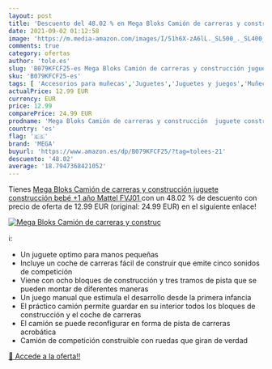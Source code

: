 ```yaml
---
layout: post
title: 'Descuento del 48.02 % en Mega Bloks Camión de carreras y construc'
date: 2021-09-02 01:12:58
image: 'https://m.media-amazon.com/images/I/51h6X-zA6lL._SL500_._SL400_.jpg'
comments: true
category: ofertas
author: 'tole.es'
slug: 'B079KFCF25-es Mega Bloks Camión de carreras y construcción juguete...'
sku: 'B079KFCF25-es'
tags: [ 'Accesorios para muñecas','Juguetes','Juguetes y juegos','Muñecas y accesorios','Vehículos para muñecas','bloks','mattel','mega', ]
actualPrice: 12.99 EUR
currency: EUR
price: 12.99
comparePrice: 24.99 EUR
prodname: 'Mega Bloks Camión de carreras y construcción  juguete construcción bebé +1 año  Mattel FVJ01 '
country: 'es'
flag: '🇪🇸'
brand: 'MEGA'
buyurl: 'https://www.amazon.es/dp/B079KFCF25/?tag=tolees-21'
descuento: '48.02'
average: '18.7947368421052'
---
```


Tienes [Mega Bloks Camión de carreras y construcción  juguete construcción bebé +1 año  Mattel FVJ01 ](https://www.amazon.es/dp/B079KFCF25/?tag=tolees-21) con un 48.02 % de descuento con precio de oferta de 12.99 EUR (original: 24.99 EUR) en el siguiente enlace!

[![Mega Bloks Camión de carreras y construc](https://m.media-amazon.com/images/I/51h6X-zA6lL._SL500_._SL400_.jpg)](https://www.amazon.es/dp/B079KFCF25/?tag=tolees-21)

ℹ️:

- Un juguete optimo para manos pequeñas
- Incluye un coche de carreras fácil de construir que emite cinco sonidos de competición
- Viene con ocho bloques de construcción y tres tramos de pista que se pueden montar de diferentes maneras
- Un juego manual que estimula el desarrollo desde la primera infancia
- El práctico camión permite guardar en su interior todos los bloques de construcción y el coche de carreras
- El camión se puede reconfigurar en forma de pista de carreras acrobática
- Camión de competición construible con ruedas que giran de verdad

[🛒 Accede a la oferta!!](https://www.amazon.es/dp/B079KFCF25/?tag=tolees-21)

